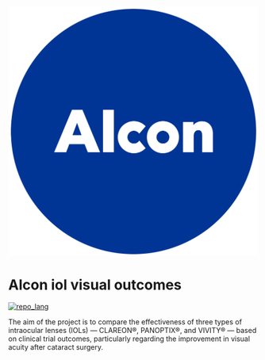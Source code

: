 ![alt text](other/Alcon-Emblem.png) 
# Alcon iol visual outcomes


[![repo_lang](https://skillicons.dev/icons?i=python)](#)

The aim of the project is to compare the effectiveness of three types of intraocular lenses (IOLs) — CLAREON®, PANOPTIX®, and VIVITY® — based on clinical trial outcomes, particularly regarding the improvement in visual acuity after cataract surgery.
